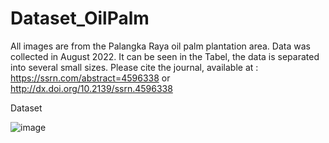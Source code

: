 # Dataset_OilPalm
All images are from the Palangka Raya oil palm plantation area. Data was collected in August 2022. It can be seen 
in the Tabel, the data is separated into several small sizes.
Please cite the journal, available at :
https://ssrn.com/abstract=4596338 or http://dx.doi.org/10.2139/ssrn.4596338 

Dataset

![image](https://github.com/maurawidyaningsih/Dataset_OilPalm/assets/139546451/9009f47b-6197-453c-a99a-87163617c235)

